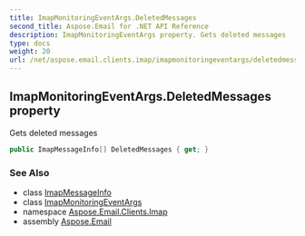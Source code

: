 ```yaml
---
title: ImapMonitoringEventArgs.DeletedMessages
second_title: Aspose.Email for .NET API Reference
description: ImapMonitoringEventArgs property. Gets deleted messages
type: docs
weight: 20
url: /net/aspose.email.clients.imap/imapmonitoringeventargs/deletedmessages/
---
```

## ImapMonitoringEventArgs.DeletedMessages property

Gets deleted messages

```csharp
public ImapMessageInfo[] DeletedMessages { get; }
```

### See Also

* class [ImapMessageInfo](../../imapmessageinfo/)
* class [ImapMonitoringEventArgs](../)
* namespace [Aspose.Email.Clients.Imap](../../imapmonitoringeventargs/)
* assembly [Aspose.Email](../../../)


